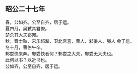 ## 昭公二十七年

春，公如齐。公至自齐，居于运。  
夏四月，吴弑其君僚。  
楚杀其大夫郤宛。  
秋，晋士鞅、宋乐祁犁、卫北宫喜、曹人、邾娄人、滕人
会于扈。  
冬十月，曹伯午卒。  
邾娄快来奔。邾娄快者何？邾娄之大夫，邾娄无大夫也。  
此何以书？以近书也。  
公如齐，公至自齐，居于运。  

